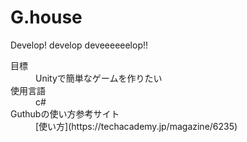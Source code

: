 # G.house
Develop! develop deveeeeeelop!!
<dl>
  <dt>目標</dt>
  <dd>Unityで簡単なゲームを作りたい</dd>
  <dt>使用言語</dt>
  <dd>c#</dd>
  <dt>Guthubの使い方参考サイト</dt>
  <dd> [使い方](https://techacademy.jp/magazine/6235) </dd>
